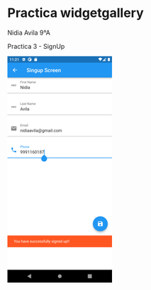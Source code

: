 # Practica widgetgallery

Nidia Avila 9°A

Practica 3 - SignUp

<img height='512'  src='assets/signup.png'/>
